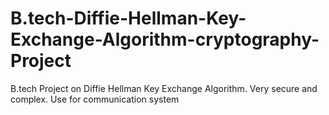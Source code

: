 # B.tech-Diffie-Hellman-Key-Exchange-Algorithm-cryptography-Project
B.tech Project on Diffie Hellman Key Exchange Algorithm. Very secure and complex. Use for communication system
